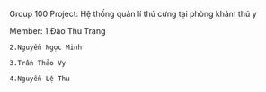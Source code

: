 Group 100 Project: Hệ thống quản lí thú cưng tại phòng khám thú y 

Member:
	1.Đào Thu Trang 

	2.Nguyễn Ngọc Minh

	3.Trần Thảo Vy

	4.Nguyễn Lệ Thu

